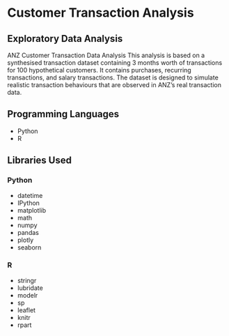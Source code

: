 # Customer Transaction Analysis

## Exploratory Data Analysis
ANZ Customer Transaction Data Analysis This analysis is based on a synthesised transaction dataset containing 3 months worth of transactions for 100 hypothetical customers. It contains purchases, recurring transactions, and salary transactions. The dataset is designed to simulate realistic transaction behaviours that are observed in ANZ’s real transaction data.

## Programming Languages 
- Python
- R

##   Libraries Used

### Python
- datetime
- IPython
- matplotlib
- math
- numpy
- pandas
- plotly
- seaborn

### R
- stringr 
- lubridate
- modelr 
- sp
- leaflet 
- knitr 
- rpart
